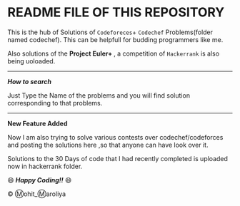 # README FILE OF THIS REPOSITORY


This is the hub of Solutions of `Codeforeces`+ `Codechef` Problems(folder named codechef). This can be helpfull for budding programmers like me.

Also solutions of the <strong> Project Euler+ </strong>, a competition of `Hackerrank` is also being uoloaded.

- - - - - - - - - -

***How to search***

Just Type the Name of the problems and you will find solution corresponding to that problems.

- - -- - - - -

**New Feature Added**

Now I am also trying to solve various contests over codechef/codeforces and posting the solutions here ,so that anyone can have look over it.

Solutions to the 30 Days of code that I had recently completed is uploaded now in hackerrank folder.

:smile:<i><strong>  Happy Coding!!</i></strong> :smile:


:copyright: :m:ohit_:m:aroliya

